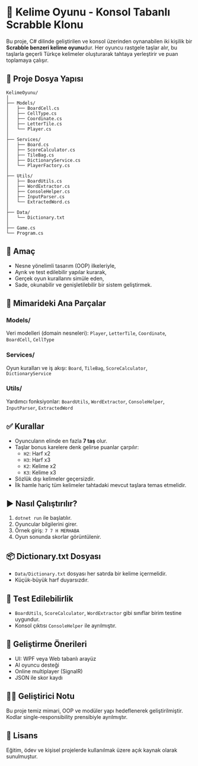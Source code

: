 
# 🧩 Kelime Oyunu - Konsol Tabanlı Scrabble Klonu

Bu proje, C# dilinde geliştirilen ve konsol üzerinden oynanabilen iki kişilik bir **Scrabble benzeri kelime oyunu**dur. Her oyuncu rastgele taşlar alır, bu taşlarla geçerli Türkçe kelimeler oluşturarak tahtaya yerleştirir ve puan toplamaya çalışır.

## 📁 Proje Dosya Yapısı

```
KelimeOyunu/
│
├── Models/
│   ├── BoardCell.cs
│   ├── CellType.cs
│   ├── Coordinate.cs
│   ├── LetterTile.cs
│   └── Player.cs
│
├── Services/
│   ├── Board.cs
│   ├── ScoreCalculator.cs
│   ├── TileBag.cs
│   ├── DictionaryService.cs
│   └── PlayerFactory.cs
│
├── Utils/
│   ├── BoardUtils.cs
│   ├── WordExtractor.cs
│   ├── ConsoleHelper.cs
│   ├── InputParser.cs
│   └── ExtractedWord.cs
│
├── Data/
│   └── Dictionary.txt
│
├── Game.cs
└── Program.cs
```

## 🎯 Amaç

- Nesne yönelimli tasarım (OOP) ilkeleriyle,
- Ayrık ve test edilebilir yapılar kurarak,
- Gerçek oyun kurallarını simüle eden,
- Sade, okunabilir ve genişletilebilir bir sistem geliştirmek.

## 🧠 Mimarideki Ana Parçalar

### Models/
Veri modelleri (domain nesneleri): `Player`, `LetterTile`, `Coordinate`, `BoardCell`, `CellType`

### Services/
Oyun kuralları ve iş akışı: `Board`, `TileBag`, `ScoreCalculator`, `DictionaryService`

### Utils/
Yardımcı fonksiyonlar: `BoardUtils`, `WordExtractor`, `ConsoleHelper`, `InputParser`, `ExtractedWord`

## ✅ Kurallar

- Oyuncuların elinde en fazla **7 taş** olur.
- Taşlar bonus karelere denk gelirse puanlar çarpılır:
  - `H2`: Harf x2
  - `H3`: Harf x3
  - `K2`: Kelime x2
  - `K3`: Kelime x3
- Sözlük dışı kelimeler geçersizdir.
- İlk hamle hariç tüm kelimeler tahtadaki mevcut taşlara temas etmelidir.

## ▶️ Nasıl Çalıştırılır?

1. `dotnet run` ile başlatılır.
2. Oyuncular bilgilerini girer.
3. Örnek giriş: `7 7 H MERHABA`
4. Oyun sonunda skorlar görüntülenir.

## 📦 Dictionary.txt Dosyası

- `Data/Dictionary.txt` dosyası her satırda bir kelime içermelidir.
- Küçük-büyük harf duyarsızdır.

## 🧪 Test Edilebilirlik

- `BoardUtils`, `ScoreCalculator`, `WordExtractor` gibi sınıflar birim testine uygundur.
- Konsol çıktısı `ConsoleHelper` ile ayrılmıştır.

## 🚀 Geliştirme Önerileri

- UI: WPF veya Web tabanlı arayüz
- AI oyuncu desteği
- Online multiplayer (SignalR)
- JSON ile skor kaydı

## 👨‍💻 Geliştirici Notu

Bu proje temiz mimari, OOP ve modüler yapı hedeflenerek geliştirilmiştir. Kodlar single-responsibility prensibiyle ayrılmıştır.

## 📜 Lisans

Eğitim, ödev ve kişisel projelerde kullanılmak üzere açık kaynak olarak sunulmuştur.
